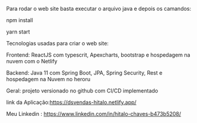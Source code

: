 Para rodar o web site basta executar o arquivo java e depois os camandos: 

npm install

yarn start

Tecnologias usadas para criar o web site:

Frontend: ReactJS com typescrit, Apexcharts, bootstrap e hospedagem na nuvem com o Netlify

Backend: Java 11 com Spring Boot, JPA, Spring Security, Rest e hospedagem na Nuvem no heroru

Geral: projeto versionado no github com CI/CD implementado

link da Aplicação:<https://dsvendas-hitalo.netlify.app/>


Meu Linkedin : <https://www.linkedin.com/in/hitalo-chaves-b473b5208/>
